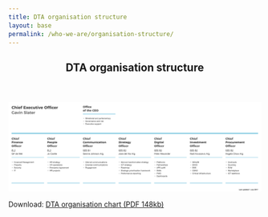 ```yaml
---
title: DTA organisation structure
layout: base
permalink: /who-we-are/organisation-structure/
---
```


<article id="content" class="content-listing home">
<header class="about-dta">
<h1>DTA organisation structure</h1>
</header>

![Image showing the DTA organisation structure as on 1 July 2017](/images/DTA_Org_chart_2017_July.png)



Download: [DTA organisation chart (PDF 148kb)](/files/DTA_Orgchart_2017_July.pdf)


</article>
